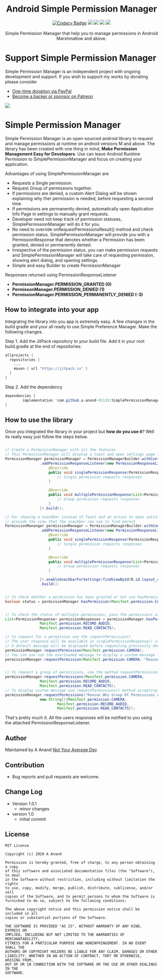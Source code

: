 
<h1 align="center">Android Simple Permission Manager</h1>
<p align="center">
  <a href="https://app.codacy.com/manual/a-anand-91119/SimplePermissionManager?utm_source=github.com&utm_medium=referral&utm_content=a-anand-91119/SimplePermissionManager&utm_campaign=Badge_Grade_Dashboard" rel="nofollow"><img src="https://camo.githubusercontent.com/8bfcb96fada23923d178481242a6574bd3388f1d/68747470733a2f2f6170692e636f646163792e636f6d2f70726f6a6563742f62616467652f47726164652f6134646434613739393266663465393738666465386565363038363137366564" alt="Codacy Badge" data-canonical-src="https://api.codacy.com/project/badge/Grade/e3f3cd9db8a646e8a3bc7f3e59e45706" style="max-width:100%;"></a>
  <a href="https://jitpack.io/#a-anand-91119/SimplePermissionManager"> <img src="https://jitpack.io/v/a-anand-91119/SimplePermissionManager/month.svg" /></a>
  <a href="https://jitpack.io/#a-anand-91119/SimplePermissionManager"> <img src="https://jitpack.io/v/a-anand-91119/SimplePermissionManager.svg" /></a>
  <a href="https://circleci.com/gh/a-anand-91119/SimplePermissionManager/tree/master"> <img src="https://circleci.com/gh/a-anand-91119/SimplePermissionManager/tree/master.svg?style=shield" /></a>
  <a href="https://opensource.org/licenses/MIT"><img src="https://img.shields.io/badge/License-MIT-blue.svg"/></a>
  <br /><br />
  Simple Permission Manager that help you to manage permissions in Android Marshmallow and above.
</p>


# Support Simple Permission Manager

Simple Permission Manager is an independent project with ongoing development and support. If you wish to support my works by donating please consider

  - [One-time donation via PayPal](https://www.paypal.me/notyouraveragedev)
  - [Become a backer or sponsor on Patreon](https://www.patreon.com/not_your_average_dev)

<a href="https://www.patreon.com/join/not_your_average_dev?" alt="Become a Patron"><img src="https://c5.patreon.com/external/logo/become_a_patron_button.png" /></a>

# Simple Permission Manager

Simple Permission Manager is an open-sourced android library to request and manage permissions at runtime on android versions M and above. The library has been created with one thing in mind, <strong> Make Permission Management Easy for Developers</strong>. Use can leave Android Runtime Permission to SimplePermissionManager and focus on creating your application.

Advantages of using SimplePermissionManager are
 
  - Requests a Single permission.
  - Request Group of permissions together.
  - If permissions are denied, a custom Alert Dialog will be shown explaining why ther permission is needed, before requesting a second time.
  - If permissions are permanently denied, automatically open Application Info Page in settings to manually grant requests.
  - Developer need not keep track of permission statuses, SimplePermissionManager will do it for you.
  - No need to override onRequestPermissionsResult() method and check permission status. SimplePermissionManager will provide you with a PermissionResponse that denotes whether a Permission has been granted, denied or permanently denied.
  - Irrespective of the permission status, you can make permission requests and SimplePermissionManager will take care of requesting permission, showing alert dialog, and opening settings.
  - Simple and easy Builder to create PermissionManager

 Responses returned using PermissionResponseListener
  - <strong>PermissionManager.PERMISSION_GRANTED (0)</strong>
  - <strong>PermissonManager.PERMISSION_DENIED (1)</strong>
  - <strong>PermissionManager.PERMISSION_PERMANENTLY_DENIED (-3)</strong>

## How to integrate into your app

Integrating the library into you app is extremely easy. A few changes in the build gradle and your all ready to use Simple Preference Manager. Make the following changes.

Step 1. Add the JitPack repository to your build file. Add it in your root build.gradle at the end of repositories:

```java
allprojects {
  repositories {
    ...
    maven { url "https://jitpack.io" }
  }
}
```
Step 2. Add the dependency

```java
dependencies {
        implementation 'com.github.a-anand-91119:SimplePermissionManager:<latest-version>'
}
```

## How to use the library
Once you integrated the library in your project but **how do you use it**? Well its really easy just follow the steps below.

```java

// Create a PermissionManager with all the features
// This PermissionManager will display a toast and open settings page for permanently denied permissions
PermissionManager permissionManager = PermissionManagerBuilder.withContext(this)
                .addPermissionResponseListener(new PermissionResponseListener() {
                    @Override
                    public void singlePermissionResponse(PermissionResponse permissionResponse) {
                    	// Single permission requests responses
                    }

                    @Override
                    public void multiplePermissionResponse(List<PermissionResponse> permissionResponses) {
                    	// Group permission requests responses
                    }
                }).build();

// For showing a SnackBar instead of Toast and an action to open settings, 
// provide the view that the snackbar can use to find parent
PermissionMananger permissionManager = PermissionManagerBuilder.withContext(this)
                .addPermissionResponseListener(new PermissionResponseListener() {
                    @Override
                    public void singlePermissionResponse(PermissionResponse permissionResponse) {
                        // Single permission requests responses
                    }

                    @Override
                    public void multiplePermissionResponse(List<PermissionResponse> permissionResponses) {
                        // Group permission requests responses
                    }

                }).enableSnackbarForSettings(findViewById(R.id.layout_container))
                .build();


// To check whether a permission has been granted or not use hasPermission()
boolean status = permissionManager.hasPermission(Manifest.permission.CALL_PHONE);


// To check the status of multiple permissions, pass the permissions as argument to hasPermissions()
List<PermissionResponse> permissionResponses = permissionManager.hasPermissions(Manifest.permission.CAMERA,
                Manifest.permission.RECORD_AUDIO,
                Manifest.permission.READ_CONTACTS);

// To request for a permission use the requestPermission()
// The user response will be available in singlePermissionResponse() callback of PermissionResponseListener
// A default message will be displayed before requesting previously denied permissions
permissionManager.requestPermission(Manifest.permission.CAMERA);
// You can use use the overloaded message to display a custom message in alert dialog
permissionManager.requestPermission(Manifest.permission.CAMERA, "Reason Why My App Needs This Permission");


// To request a group of permissions, use the method requestPermissions()
permissionManager.requestPermissions(Manifest.permission.CAMERA, 
                Manifest.permission.RECORD_AUDIO, 
                Manifest.permission.READ_CONTACTS);
// To display custom message use requestPermissions() method accepting a message and String[] of permissions
permissionManager.requestPermissions("Reason Why Group Of Permissions Are Needed For My App",
                new String[]{Manifest.permission.CAMERA, 
                        Manifest.permission.RECORD_AUDIO,
                        Manifest.permission.READ_CONTACTS});
```
That's pretty much it. All the users responses will be notified to you using the attached PermissionResponseListener.

## Author
Maintained by A Anand [Not Your Average Dev](https://notyouraveragedev.in)

## Contribution

  - Bug reports and pull requests are welcome.

## Change Log
  - Version 1.0.1
     - minor changes
  - version 1.0
     - initial commit
    
## License
  ```
  MIT License

  Copyright (c) 2020 A Anand

  Permission is hereby granted, free of charge, to any person obtaining a copy
  of this software and associated documentation files (the "Software"), to deal
  in the Software without restriction, including without limitation the rights
  to use, copy, modify, merge, publish, distribute, sublicense, and/or sell
  copies of the Software, and to permit persons to whom the Software is
  furnished to do so, subject to the following conditions:

  The above copyright notice and this permission notice shall be included in all
  copies or substantial portions of the Software.

  THE SOFTWARE IS PROVIDED "AS IS", WITHOUT WARRANTY OF ANY KIND, EXPRESS OR
  IMPLIED, INCLUDING BUT NOT LIMITED TO THE WARRANTIES OF MERCHANTABILITY,
  FITNESS FOR A PARTICULAR PURPOSE AND NONINFRINGEMENT. IN NO EVENT SHALL THE
  AUTHORS OR COPYRIGHT HOLDERS BE LIABLE FOR ANY CLAIM, DAMAGES OR OTHER
  LIABILITY, WHETHER IN AN ACTION OF CONTRACT, TORT OR OTHERWISE, ARISING FROM,
  OUT OF OR IN CONNECTION WITH THE SOFTWARE OR THE USE OR OTHER DEALINGS IN THE
  SOFTWARE.
  ```
